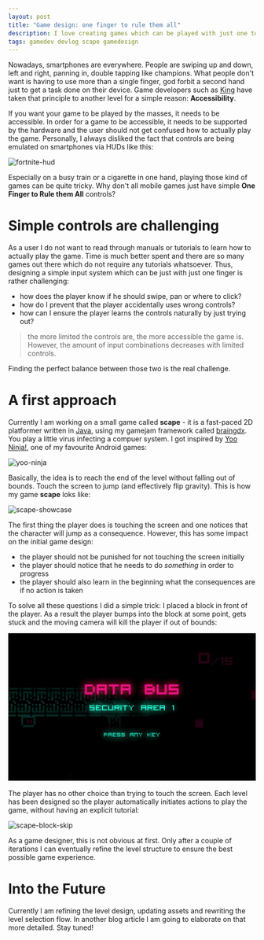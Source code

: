 ```yaml
---
layout: post
title: "Game design: one finger to rule them all"
description: I love creating games which can be played with just one touch
tags: gamedev devlog scape gamedesign
---
```

Nowadays, smartphones are everywhere. People are swiping up and down, left and right, panning in, double tapping like champions. What people don't want is having to use more than a single finger, god forbit a second hand just to get a task done on their device. Game developers such as [King](https://king.com) have taken that principle to another level for a simple reason: **Accessibility**.

If you want your game to be played by the masses, it needs to be accessible. In order for a game to be accessible, it needs to be supported by the hardware and the user should not get confused how to actually play the game. Personally, I always disliked the fact that controls are being emulated on smartphones via HUDs like this:

![fortnite-hud](https://icdn9.digitaltrends.com/image/fortnite-mobile-beginners-guide-gather-720x720.jpg)

Especially on a busy train or a cigarette in one hand, playing those kind of games can be quite tricky. Why don't all mobile games just have simple **One Finger to Rule them All** controls?

# Simple controls are challenging

As a user I do not want to read through manuals or tutorials to learn how to actually play the game. Time is much better spent and there are so many games out there which do not require any tutorials whatsoever. Thus, designing a simple input system which can be just with just one finger is rather challenging:

* how does the player know if he should swipe, pan or where to click?
* how do I prevent that the player accidentally uses wrong controls?
* how can I ensure the player learns the controls naturally by just trying out?

> the more limited the controls are, the more accessible the game is. However, the amount of input combinations decreases with limited controls.

Finding the perfect balance between those two is the real challenge.

# A first approach

Currently I am working on a small game called **scape** - it is a fast-paced 2D platformer written in [Java](https://en.wikipedia.org/wiki/Java_(programming_language)), using my gamejam framework called [braingdx](https://github.com/bitbrain/braingdx). You play a little virus infecting a compuer system. I got inspired by [Yoo Ninja!](https://yoo-ninja-free.en.uptodown.com/android), one of my favourite Android games:

![yoo-ninja](https://img.utdstc.com/screen/13/yoo-ninja-free-1.jpg:l)

Basically, the idea is to reach the end of the level without falling out of bounds. Touch the screen to jump (and effectively flip gravity). This is how my game **scape** loks like:

![scape-showcase](/public/media/scape-showcase.gif)

The first thing the player does is touching the screen and one notices that the character will jump as a consequence. However, this has some impact on the initial game design:

* the player should not be punished for not touching the screen initially
* the player should notice that he needs to do _something_ in order to progress
* the player should also learn in the beginning what the consequences are if no action is taken

To solve all these questions I did a simple trick: I placed a block in front of the player. As a result the player bumps into the block at some point, gets stuck and the moving camera will kill the player if out of bounds:

![scape-block](/public/media/scape-tutorial-block.gif)

The player has no other choice than trying to touch the screen. Each level has been designed so the player automatically initiates actions to play the game, without having an explicit tutorial:

![scape-block-skip](/public/media/scape-tutorial-block-skip.gif)

As a game designer, this is not obvious at first. Only after a couple of iterations I can eventually refine the level structure to ensure the best possible game experience.

# Into the Future

Currently I am refining the level design, updating assets and rewriting the level selection flow. In another blog article I am going to elaborate on that more detailed. Stay tuned!

